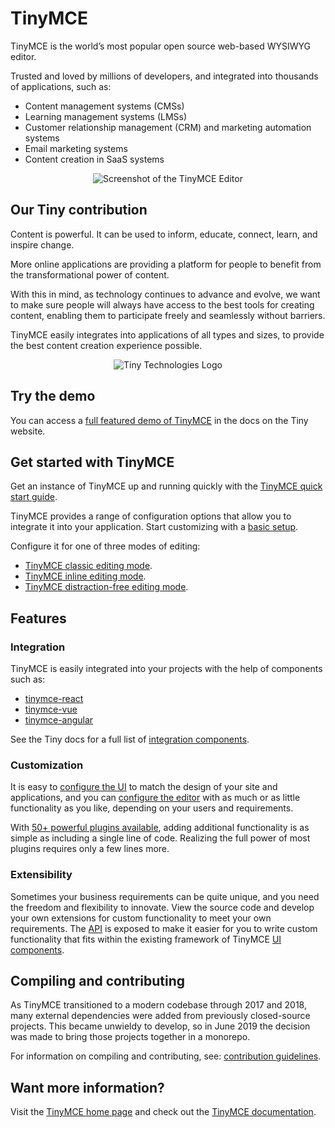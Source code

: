 # TinyMCE

TinyMCE is the world’s most popular open source web-based WYSIWYG editor.

Trusted and loved by millions of developers, and integrated into thousands of applications, such as:

- Content management systems (CMSs)
- Learning management systems (LMSs)
- Customer relationship management (CRM) and marketing automation systems
- Email marketing systems
- Content creation in SaaS systems

<p align="center">
  <img alt="Screenshot of the TinyMCE Editor" src="https://www.tiny.cloud/storage/github-readme-images/tinymce-editor.png"\>
</p>

## Our Tiny contribution

Content is powerful. It can be used to inform, educate, connect, learn, and inspire change.

More online applications are providing a platform for people to benefit from the transformational power of content.

With this in mind, as technology continues to advance and evolve, we want to make sure people will always have access to the best tools for creating content, enabling them to participate freely and seamlessly without barriers.

TinyMCE easily integrates into applications of all types and sizes, to provide the best content creation experience possible.

<p align="center">
  <img alt="Tiny Technologies Logo" src="https://www.tiny.cloud/storage/github-readme-images/tiny-image.png"\>
</p>

## Try the demo

You can access a [full featured demo of TinyMCE](https://www.tiny.cloud/docs/demo/full-featured/) in the docs on the Tiny website.

## Get started with TinyMCE

Get an instance of TinyMCE up and running quickly with the [TinyMCE quick start guide](https://www.tiny.cloud/docs/quick-start/).

TinyMCE provides a range of configuration options that allow you to integrate it into your application. Start customizing with a [basic setup](https://www.tiny.cloud/docs/general-configuration-guide/basic-setup/).

Configure it for one of three modes of editing:

- [TinyMCE classic editing mode](https://www.tiny.cloud/docs/general-configuration-guide/use-tinymce-classic/).
- [TinyMCE inline editing mode](https://www.tiny.cloud/docs/general-configuration-guide/use-tinymce-inline/).
- [TinyMCE distraction-free editing mode](https://www.tiny.cloud/docs/general-configuration-guide/use-tinymce-distraction-free/).

## Features

### Integration

TinyMCE is easily integrated into your projects with the help of components such as:

- [tinymce-react](https://github.com/tinymce/tinymce-react)
- [tinymce-vue](https://github.com/tinymce/tinymce-vue)
- [tinymce-angular](https://github.com/tinymce/tinymce-angular)

See the Tiny docs for a full list of [integration components](https://www.tiny.cloud/docs/integrations/).

### Customization

It is easy to [configure the UI](https://www.tiny.cloud/docs/general-configuration-guide/customize-ui/) to match the design of your site and applications, and you can [configure the editor](https://www.tiny.cloud/docs/general-configuration-guide/basic-setup/) with as much or as little functionality as you like, depending on your users and requirements.

With [50+ powerful plugins available](https://www.tiny.cloud/apps/), adding additional functionality is as simple as including a single line of code. Realizing the full power of most plugins requires only a few lines more.

### Extensibility

Sometimes your business requirements can be quite unique, and you need the freedom and flexibility to innovate. View the source code and develop your own extensions for custom functionality to meet your own requirements. The [API](https://www.tiny.cloud/docs/api/) is exposed to make it easier for you to write custom functionality that fits within the existing framework of TinyMCE [UI components](https://www.tiny.cloud/docs/ui-components/).

## Compiling and contributing

As TinyMCE transitioned to a modern codebase through 2017 and 2018, many external dependencies were added from previously closed-source projects. This became unwieldy to develop, so in June 2019 the decision was made to bring those projects together in a monorepo.

For information on compiling and contributing, see: [contribution guidelines](https://github.com/tinymce/tinymce/blob/master/CONTRIBUTING.md).

## Want more information?

Visit the [TinyMCE home page](https://tiny.cloud/) and check out the [TinyMCE documentation](https://www.tiny.cloud/docs/).
